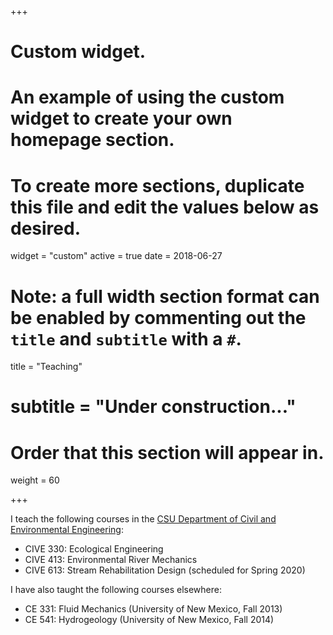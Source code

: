 +++
# Custom widget.
# An example of using the custom widget to create your own homepage section.
# To create more sections, duplicate this file and edit the values below as desired.
widget = "custom"
active = true
date = 2018-06-27

# Note: a full width section format can be enabled by commenting out the `title` and `subtitle` with a `#`.
title = "Teaching"
# subtitle = "Under construction..."

# Order that this section will appear in.
weight = 60

+++

I teach the following courses in the [CSU Department of Civil and Environmental Engineering](http://www.engr.colostate.edu/ce/index.shtml):

- CIVE 330: Ecological Engineering
- CIVE 413: Environmental River Mechanics
- CIVE 613: Stream Rehabilitation Design (scheduled for Spring 2020)

I have also taught the following courses elsewhere:

- CE 331: Fluid Mechanics (University of New Mexico, Fall 2013)
- CE 541: Hydrogeology (University of New Mexico, Fall 2014)
